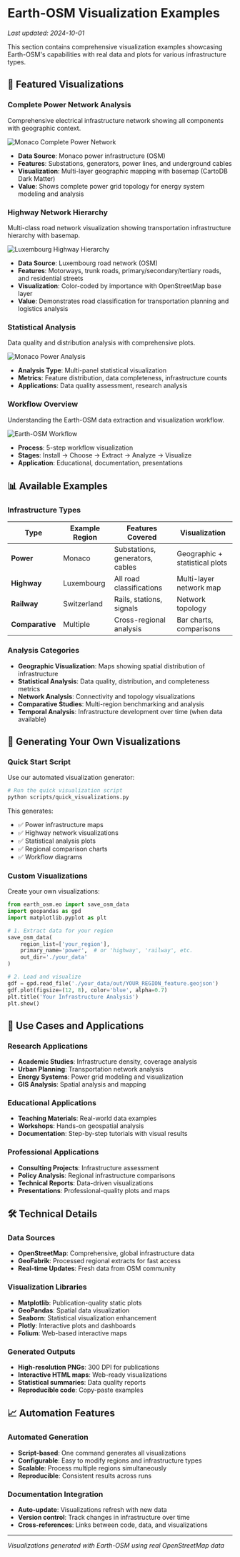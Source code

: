 # Earth-OSM Visualization Examples

*Last updated: 2024-10-01*

This section contains comprehensive visualization examples showcasing Earth-OSM's capabilities with real data and plots for various infrastructure types.

## 🎨 Featured Visualizations

### Complete Power Network Analysis
Comprehensive electrical infrastructure network showing all components with geographic context.

![Monaco Complete Power Network](images/monaco_power_network_complete.png)

- **Data Source**: Monaco power infrastructure (OSM)
- **Features**: Substations, generators, power lines, and underground cables
- **Visualization**: Multi-layer geographic mapping with basemap (CartoDB Dark Matter)
- **Value**: Shows complete power grid topology for energy system modeling and analysis

### Highway Network Hierarchy
Multi-class road network visualization showing transportation infrastructure hierarchy with basemap.

![Luxembourg Highway Hierarchy](images/luxembourg_highway_hierarchy.png)

- **Data Source**: Luxembourg road network (OSM)  
- **Features**: Motorways, trunk roads, primary/secondary/tertiary roads, and residential streets
- **Visualization**: Color-coded by importance with OpenStreetMap base layer
- **Value**: Demonstrates road classification for transportation planning and logistics analysis

### Statistical Analysis
Data quality and distribution analysis with comprehensive plots.

![Monaco Power Analysis](images/monaco_power_analysis.png)

- **Analysis Type**: Multi-panel statistical visualization
- **Metrics**: Feature distribution, data completeness, infrastructure counts
- **Applications**: Data quality assessment, research analysis



### Workflow Overview
Understanding the Earth-OSM data extraction and visualization workflow.

![Earth-OSM Workflow](images/earth_osm_workflow.png)

- **Process**: 5-step workflow visualization
- **Stages**: Install → Choose → Extract → Analyze → Visualize
- **Application**: Educational, documentation, presentations

## 📊 Available Examples

### Infrastructure Types

| Type | Example Region | Features Covered | Visualization |
|------|---------------|------------------|---------------|
| **Power** | Monaco | Substations, generators, cables | Geographic + statistical plots |
| **Highway** | Luxembourg | All road classifications | Multi-layer network map |
| **Railway** | Switzerland | Rails, stations, signals | Network topology |
| **Comparative** | Multiple | Cross-regional analysis | Bar charts, comparisons |

### Analysis Categories

- **Geographic Visualization**: Maps showing spatial distribution of infrastructure
- **Statistical Analysis**: Data quality, distribution, and completeness metrics  
- **Network Analysis**: Connectivity and topology visualizations
- **Comparative Studies**: Multi-region benchmarking and analysis
- **Temporal Analysis**: Infrastructure development over time (when data available)

## 🔧 Generating Your Own Visualizations

### Quick Start Script

Use our automated visualization generator:

```bash
# Run the quick visualization script
python scripts/quick_visualizations.py
```

This generates:
- ✅ Power infrastructure maps
- ✅ Highway network visualizations  
- ✅ Statistical analysis plots
- ✅ Regional comparison charts
- ✅ Workflow diagrams

### Custom Visualizations

Create your own visualizations:

```python
from earth_osm.eo import save_osm_data
import geopandas as gpd
import matplotlib.pyplot as plt

# 1. Extract data for your region
save_osm_data(
    region_list=['your_region'],
    primary_name='power',  # or 'highway', 'railway', etc.
    out_dir='./your_data'
)

# 2. Load and visualize
gdf = gpd.read_file('./your_data/out/YOUR_REGION_feature.geojson')
gdf.plot(figsize=(12, 8), color='blue', alpha=0.7)
plt.title('Your Infrastructure Analysis')
plt.show()
```

## 🎯 Use Cases and Applications

### Research Applications
- **Academic Studies**: Infrastructure density, coverage analysis
- **Urban Planning**: Transportation network analysis
- **Energy Systems**: Power grid modeling and visualization
- **GIS Analysis**: Spatial analysis and mapping

### Educational Applications  
- **Teaching Materials**: Real-world data examples
- **Workshops**: Hands-on geospatial analysis
- **Documentation**: Step-by-step tutorials with visual results

### Professional Applications
- **Consulting Projects**: Infrastructure assessment
- **Policy Analysis**: Regional infrastructure comparisons
- **Technical Reports**: Data-driven visualizations
- **Presentations**: Professional-quality plots and maps

## 🛠️ Technical Details

### Data Sources
- **OpenStreetMap**: Comprehensive, global infrastructure data
- **GeoFabrik**: Processed regional extracts for fast access
- **Real-time Updates**: Fresh data from OSM community

### Visualization Libraries
- **Matplotlib**: Publication-quality static plots
- **GeoPandas**: Spatial data visualization
- **Seaborn**: Statistical visualization enhancement
- **Plotly**: Interactive plots and dashboards
- **Folium**: Web-based interactive maps

### Generated Outputs
- **High-resolution PNGs**: 300 DPI for publications
- **Interactive HTML maps**: Web-ready visualizations
- **Statistical summaries**: Data quality reports
- **Reproducible code**: Copy-paste examples

## 📈 Automation Features

### Automated Generation
- **Script-based**: One command generates all visualizations
- **Configurable**: Easy to modify regions and infrastructure types
- **Scalable**: Process multiple regions simultaneously
- **Reproducible**: Consistent results across runs

### Documentation Integration
- **Auto-update**: Visualizations refresh with new data
- **Version control**: Track changes in infrastructure over time
- **Cross-references**: Links between code, data, and visualizations

---

*Visualizations generated with Earth-OSM using real OpenStreetMap data*
